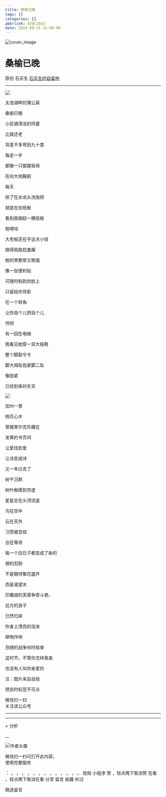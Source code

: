 ```yaml
---
title: 桑榆已晚
tags: []
categories: []
abbrlink: 420c10a5
date: 2024-09-21 12:00:00
---
```


![cover_image](20240921桑榆已晚/img1.jpg)

#  桑榆已晚

原创  石买生  [ 石买生的自留地 ](javascript:void\(0\);)

__ _ _ _ _

![](20240921桑榆已晚/img2.jpg)

太浩湖畔的蒲公英

  

桑榆已晚

  

小区搞清洁的阿婆

比我还老

背差不多弯到九十度

每走一步

都像一只猩猩祖母

在向大地鞠躬

  

每天

除了在水龙头洗拖把

就是在捡纸板

看到我捆起一摞纸板

她嘀咕

大老板还在乎这点小钱

搞得我尴尬羞赧

  

她的笑憨厚又勉强

像一张便利贴

可随时粘到你脸上

只留给你背影

在一个转角

让你自个儿把自个儿

怜悯

  

有一回在电梯

我看见她穿一双大拖鞋

整个脚脏兮兮

脚大拇趾抱紧脚二趾

像抱紧

已经到来的冬天

  

![](20240921桑榆已晚/img3.jpg)

加州一景

  

桃花心木

  

曾被里尔克珍藏在

发黄的书页间

让爱找到爱

让诗变成诗

  

又一年过去了

树干沉默

树叶触摸到空虚

星星总在头顶流逝

  

鸟在空中

云在天外

习惯被忽视

总在等待

  

每一个旧日子都变成了新的

根的忍耐

不是期待繁花盛开

而是渴望水

  

印趣湖的芙蓉争奇斗艳，

远方的游子

已然归来

你身上漂亮的泡沫

  

噼啪作响

丑陋的战争何时结束

这时节，不管你怎样臭美

也没有人叫你亲爱的

  

  

注：图片来自自拍

预览时标签不可点

微信扫一扫  
关注该公众号





****



****



×  分析

__

![作者头像](shared/img1.png)

微信扫一扫可打开此内容，  
使用完整服务

：  ，  ，  ，  ，  ，  ，  ，  ，  ，  ，  ，  ，  。  视频  小程序  赞  ，轻点两下取消赞  在看  ，轻点两下取消在看
分享  留言  收藏  听过

精选留言

